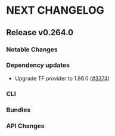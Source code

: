 # NEXT CHANGELOG

## Release v0.264.0

### Notable Changes

### Dependency updates
* Upgrade TF provider to 1.86.0 ([#3374](https://github.com/databricks/cli/pull/3374))

### CLI

### Bundles

### API Changes
